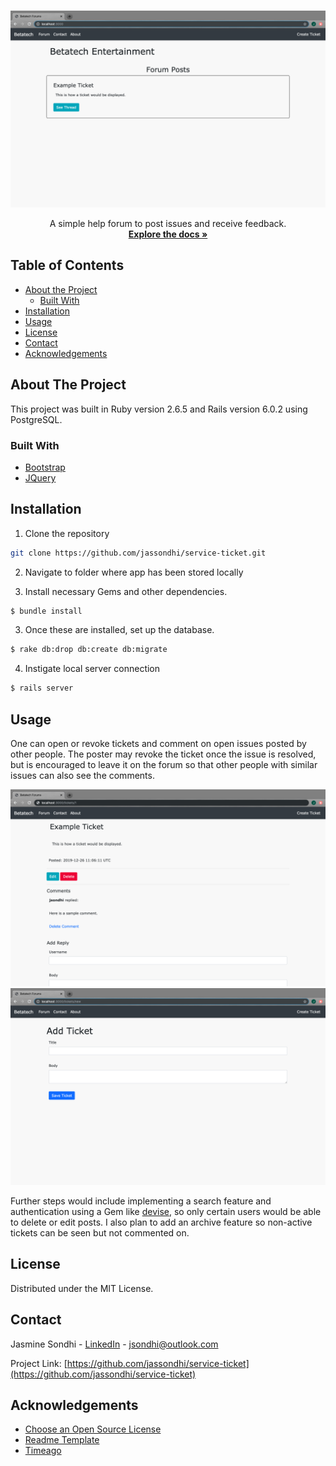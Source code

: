 

<!-- INTRODUCTION -->
<br />

![Ticket Forum Homepage](/app/assets/images/homepage.png?raw=true "Index")

  <p align="center">
    A simple help forum to post issues and receive feedback.
    <br />
    <a href="https://github.com/jassondhi/service-ticket.git"><strong>Explore the docs »</strong></a>
    <br />
  </p>
</p>



<!-- TABLE OF CONTENTS -->
## Table of Contents

* [About the Project](#about-the-project)
  * [Built With](#built-with)
* [Installation](#installation)
* [Usage](#usage)
* [License](#license)
* [Contact](#contact)
* [Acknowledgements](#acknowledgements)



<!-- ABOUT THE PROJECT -->
## About The Project

This project was built in Ruby version 2.6.5 and Rails version 6.0.2 using PostgreSQL.

### Built With
* [Bootstrap](https://getbootstrap.com)
* [JQuery](https://jquery.com)


## Installation

1. Clone the repository
```sh
git clone https://github.com/jassondhi/service-ticket.git
```

2. Navigate to folder where app has been stored locally

3. Install necessary Gems and other dependencies.
```sh
$ bundle install
```

3. Once these are installed, set up the database.
```sh
$ rake db:drop db:create db:migrate
```

4. Instigate local server connection
```sh
$ rails server
```


<!-- USAGE -->
## Usage


One can open or revoke tickets and comment on open issues posted by other people. The poster may revoke the ticket once the issue is resolved, but is encouraged to leave it on the forum so that other people with similar issues can also see the comments. 

![Sample Ticket Page](/app/assets/images/sampleticket.png?raw=true "Sample Ticket")
![Create Ticket Page](/app/assets/images/createpage.png?raw=true "Create Page")


Further steps would include implementing a search feature and authentication using a Gem like [devise](https://github.com/plataformatec/devise), so only certain users would be able to delete or edit posts. I also plan to add an archive feature so non-active tickets can be seen but not commented on. 




<!-- LICENSE -->
## License

Distributed under the MIT License.



<!-- CONTACT -->
## Contact

Jasmine Sondhi - [LinkedIn](https://www.linkedin.com/in/jasmine-sondhi/) - jsondhi@outlook.com

Project Link: [https://github.com/jassondhi/service-ticket](https://github.com/jassondhi/service-ticket)



<!-- ACKNOWLEDGEMENTS -->
## Acknowledgements
* [Choose an Open Source License](https://choosealicense.com)
* [Readme Template](http://github.com/othneildrew/Best-README-Template)
* [Timeago](http://timeago.yarp.com/)




